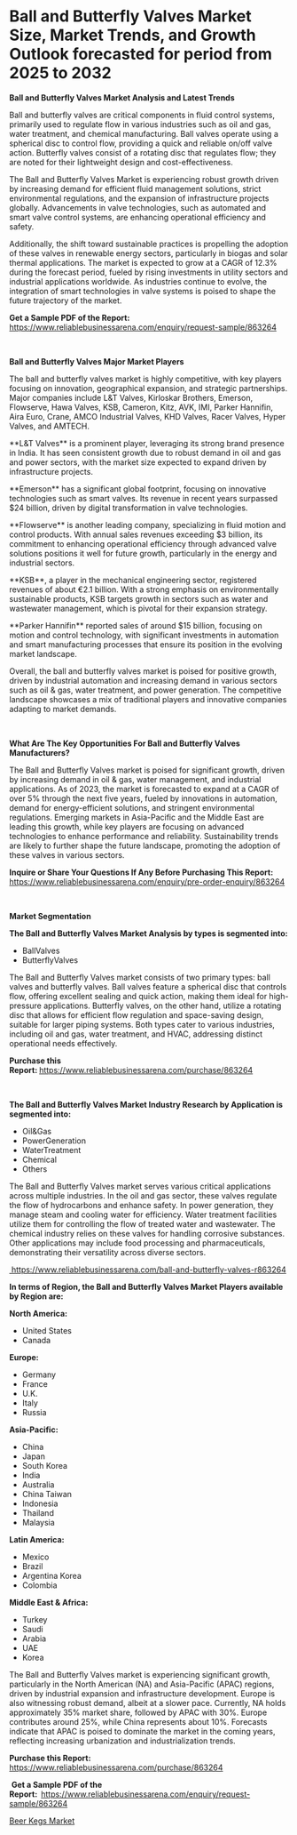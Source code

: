 <p><h1>Ball and Butterfly Valves Market Size, Market Trends, and Growth Outlook forecasted for period from 2025 to 2032</h1></p><p><strong>Ball and Butterfly Valves Market Analysis and Latest Trends</strong></p>
<p><p>Ball and butterfly valves are critical components in fluid control systems, primarily used to regulate flow in various industries such as oil and gas, water treatment, and chemical manufacturing. Ball valves operate using a spherical disc to control flow, providing a quick and reliable on/off valve action. Butterfly valves consist of a rotating disc that regulates flow; they are noted for their lightweight design and cost-effectiveness.</p><p>The Ball and Butterfly Valves Market is experiencing robust growth driven by increasing demand for efficient fluid management solutions, strict environmental regulations, and the expansion of infrastructure projects globally. Advancements in valve technologies, such as automated and smart valve control systems, are enhancing operational efficiency and safety. </p><p>Additionally, the shift toward sustainable practices is propelling the adoption of these valves in renewable energy sectors, particularly in biogas and solar thermal applications. The market is expected to grow at a CAGR of 12.3% during the forecast period, fueled by rising investments in utility sectors and industrial applications worldwide. As industries continue to evolve, the integration of smart technologies in valve systems is poised to shape the future trajectory of the market.</p></p>
<p><strong>Get a Sample PDF of the Report:&nbsp;</strong> <a href="https://www.reliablebusinessarena.com/enquiry/request-sample/863264?utm_campaign=2382&utm_medium=2&utm_source=Github&utm_content=ia&utm_term=16022025&utm_id=ball-and-butterfly-valves">https://www.reliablebusinessarena.com/enquiry/request-sample/863264</a></p>
<p>&nbsp;</p>
<p><strong>Ball and Butterfly Valves Major Market Players</strong></p>
<p><p>The ball and butterfly valves market is highly competitive, with key players focusing on innovation, geographical expansion, and strategic partnerships. Major companies include L&T Valves, Kirloskar Brothers, Emerson, Flowserve, Hawa Valves, KSB, Cameron, Kitz, AVK, IMI, Parker Hannifin, Aira Euro, Crane, AMCO Industrial Valves, KHD Valves, Racer Valves, Hyper Valves, and AMTECH.</p><p>**L&T Valves** is a prominent player, leveraging its strong brand presence in India. It has seen consistent growth due to robust demand in oil and gas and power sectors, with the market size expected to expand driven by infrastructure projects.</p><p>**Emerson** has a significant global footprint, focusing on innovative technologies such as smart valves. Its revenue in recent years surpassed $24 billion, driven by digital transformation in valve technologies.</p><p>**Flowserve** is another leading company, specializing in fluid motion and control products. With annual sales revenues exceeding $3 billion, its commitment to enhancing operational efficiency through advanced valve solutions positions it well for future growth, particularly in the energy and industrial sectors.</p><p>**KSB**, a player in the mechanical engineering sector, registered revenues of about €2.1 billion. With a strong emphasis on environmentally sustainable products, KSB targets growth in sectors such as water and wastewater management, which is pivotal for their expansion strategy.</p><p>**Parker Hannifin** reported sales of around $15 billion, focusing on motion and control technology, with significant investments in automation and smart manufacturing processes that ensure its position in the evolving market landscape.</p><p>Overall, the ball and butterfly valves market is poised for positive growth, driven by industrial automation and increasing demand in various sectors such as oil & gas, water treatment, and power generation. The competitive landscape showcases a mix of traditional players and innovative companies adapting to market demands.</p></p>
<p>&nbsp;</p>
<p><strong>What Are The Key Opportunities For Ball and Butterfly Valves Manufacturers?</strong></p>
<p><p>The Ball and Butterfly Valves market is poised for significant growth, driven by increasing demand in oil & gas, water management, and industrial applications. As of 2023, the market is forecasted to expand at a CAGR of over 5% through the next five years, fueled by innovations in automation, demand for energy-efficient solutions, and stringent environmental regulations. Emerging markets in Asia-Pacific and the Middle East are leading this growth, while key players are focusing on advanced technologies to enhance performance and reliability. Sustainability trends are likely to further shape the future landscape, promoting the adoption of these valves in various sectors.</p></p>
<p><strong>Inquire or Share Your Questions If Any Before Purchasing This Report:</strong> <a href="https://www.reliablebusinessarena.com/enquiry/pre-order-enquiry/863264?utm_campaign=2382&utm_medium=2&utm_source=Github&utm_content=ia&utm_term=16022025&utm_id=ball-and-butterfly-valves">https://www.reliablebusinessarena.com/enquiry/pre-order-enquiry/863264</a></p>
<p>&nbsp;</p>
<p><strong>Market Segmentation</strong></p>
<p><strong>The Ball and Butterfly Valves Market Analysis by types is segmented into:</strong></p>
<p><ul><li>BallValves</li><li>ButterflyValves</li></ul></p>
<p><p>The Ball and Butterfly Valves market consists of two primary types: ball valves and butterfly valves. Ball valves feature a spherical disc that controls flow, offering excellent sealing and quick action, making them ideal for high-pressure applications. Butterfly valves, on the other hand, utilize a rotating disc that allows for efficient flow regulation and space-saving design, suitable for larger piping systems. Both types cater to various industries, including oil and gas, water treatment, and HVAC, addressing distinct operational needs effectively.</p></p>
<p><strong>Purchase this Report:&nbsp;</strong><a href="https://www.reliablebusinessarena.com/purchase/863264?utm_campaign=2382&utm_medium=2&utm_source=Github&utm_content=ia&utm_term=16022025&utm_id=ball-and-butterfly-valves">https://www.reliablebusinessarena.com/purchase/863264</a></p>
<p>&nbsp;</p>
<p><strong>The Ball and Butterfly Valves Market Industry Research by Application is segmented into:</strong></p>
<p><ul><li>Oil&Gas</li><li>PowerGeneration</li><li>WaterTreatment</li><li>Chemical</li><li>Others</li></ul></p>
<p><p>The Ball and Butterfly Valves market serves various critical applications across multiple industries. In the oil and gas sector, these valves regulate the flow of hydrocarbons and enhance safety. In power generation, they manage steam and cooling water for efficiency. Water treatment facilities utilize them for controlling the flow of treated water and wastewater. The chemical industry relies on these valves for handling corrosive substances. Other applications may include food processing and pharmaceuticals, demonstrating their versatility across diverse sectors.</p></p>
<p><a href="https://www.reliablebusinessarena.com/ball-and-butterfly-valves-r863264?utm_campaign=2382&utm_medium=2&utm_source=Github&utm_content=ia&utm_term=16022025&utm_id=ball-and-butterfly-valves">&nbsp;https://www.reliablebusinessarena.com/ball-and-butterfly-valves-r863264</a></p>
<p><strong>In terms of Region, the Ball and Butterfly Valves Market Players available by Region are:</strong></p>
<p>
    <p> <strong> North America: </strong>
        <ul>
            <li>United States</li>
            <li>Canada</li>
        </ul>
        </p> 
    <p> <strong> Europe: </strong>
        <ul>
            <li>Germany</li>
            <li>France</li>
            <li>U.K.</li>
            <li>Italy</li>
            <li>Russia</li>
        </ul>
        </p> 
    <p> <strong> Asia-Pacific: </strong>
        <ul>
            <li>China</li>
            <li>Japan</li>
            <li>South Korea</li>
            <li>India</li>
            <li>Australia</li>
            <li>China Taiwan</li>
            <li>Indonesia</li>
            <li>Thailand</li>
            <li>Malaysia</li>
        </ul>
        </p> 
    <p> <strong> Latin America: </strong>
        <ul>
            <li>Mexico</li>
            <li>Brazil</li>
            <li>Argentina Korea</li>
            <li>Colombia</li>
        </ul>
        </p> 
    <p> <strong> Middle East & Africa: </strong>
        <ul>
            <li>Turkey</li>
            <li>Saudi</li>
            <li>Arabia</li>
            <li>UAE</li>
            <li>Korea</li>
        </ul>
    </p>
    </p>
<p><p>The Ball and Butterfly Valves market is experiencing significant growth, particularly in the North American (NA) and Asia-Pacific (APAC) regions, driven by industrial expansion and infrastructure development. Europe is also witnessing robust demand, albeit at a slower pace. Currently, NA holds approximately 35% market share, followed by APAC with 30%. Europe contributes around 25%, while China represents about 10%. Forecasts indicate that APAC is poised to dominate the market in the coming years, reflecting increasing urbanization and industrialization trends.</p></p>
<p><strong>Purchase this Report: </strong><a href="https://www.reliablebusinessarena.com/purchase/863264?utm_campaign=2382&utm_medium=2&utm_source=Github&utm_content=ia&utm_term=16022025&utm_id=ball-and-butterfly-valves">https://www.reliablebusinessarena.com/purchase/863264</a></p>
<p>&nbsp;<strong>Get a Sample PDF of the Report:&nbsp;&nbsp;</strong><a href="https://www.reliablebusinessarena.com/enquiry/request-sample/863264?utm_campaign=2382&utm_medium=2&utm_source=Github&utm_content=ia&utm_term=16022025&utm_id=ball-and-butterfly-valves">https://www.reliablebusinessarena.com/enquiry/request-sample/863264</a></p>
<p><strong></strong></p>
<p><p><a href="https://github.com/laajzervo/Market-Research-Report-List-1/blob/main/beer-kegs-market.md?utm_campaign=2382&utm_medium=2&utm_source=Github&utm_content=ia&utm_term=16022025&utm_id=ball-and-butterfly-valves">Beer Kegs Market</a></p></p>